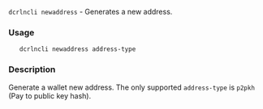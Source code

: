 `dcrlncli newaddress` - Generates a new address.

### Usage
```
   dcrlncli newaddress address-type
```

### Description
   
Generate a wallet new address. The only supported `address-type` is `p2pkh` (Pay to public key hash).
